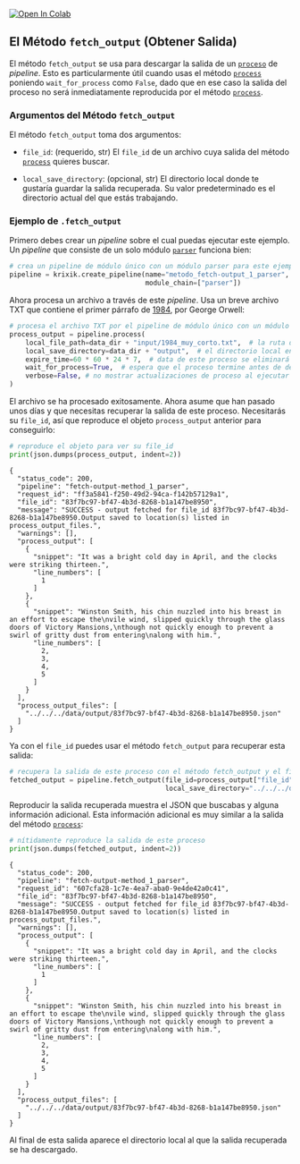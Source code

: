 <a href="https://colab.research.google.com/github/krixik-ai/krixik-docs/blob/main/docs/system/parameters_processing_files_through_pipelines/fetch_output_method.ipynb" target="_parent"><img src="https://colab.research.google.com/assets/colab-badge.svg" alt="Open In Colab"/></a>

## El Método `fetch_output` (Obtener Salida)

El método `fetch_output` se usa para descargar la salida de un [`proceso`](../parametros_y_procesar_archivos_a_traves_de_pipelines/metodo_process_procesar.md) de *pipeline*. Esto es particularmente útil cuando usas el método [`process`](../parametros_y_procesar_archivos_a_traves_de_pipelines/metodo_process_procesar.md) poniendo `wait_for_process` como `False`, dado que en ese caso la salida del proceso no será inmediatamente reproducida por el método [`process`](../parametros_y_procesar_archivos_a_traves_de_pipelines/metodo_process_procesar.md).

### Argumentos del Método `fetch_output`

El método `fetch_output` toma dos argumentos:

- `file_id`: (requerido, str) El `file_id` de un archivo cuya salida del método [`process`](../parametros_y_procesar_archivos_a_traves_de_pipelines/metodo_process_procesar.md) quieres buscar.

- `local_save_directory`: (opcional, str) El directorio local donde te gustaría guardar la salida recuperada. Su valor predeterminado es el directorio actual del que estás trabajando.


### Ejemplo de `.fetch_output`

Primero debes crear un *pipeline* sobre el cual puedas ejecutar este ejemplo. Un *pipeline* que consiste de un solo módulo [`parser`](../../modulos/modulos_de_funciones_de_apoyo/modulo_parser_fragmentacion.md) funciona bien:


```python
# crea un pipeline de módulo único con un módulo parser para este ejemplo
pipeline = krixik.create_pipeline(name="metodo_fetch-output_1_parser",
                                  module_chain=["parser"])
```

Ahora procesa un archivo a través de este *pipeline*. Usa un breve archivo TXT que contiene el primer párrafo de <u>1984</u>, por George Orwell:


```python
# procesa el archivo TXT por el pipeline de módulo único con un módulo parser
process_output = pipeline.process(
    local_file_path=data_dir + "input/1984_muy_corto.txt",  # la ruta de archivo inicial en la que yace el archivo de entrada
    local_save_directory=data_dir + "output",  # el directorio local en el que se guardará el archivo de salida
    expire_time=60 * 60 * 24 * 7,  # data de este proceso se eliminará del sistema Krixik en 7 días
    wait_for_process=True,  # espera que el proceso termine antes de devolver control del IDE al usuario
    verbose=False, # no mostrar actualizaciones de proceso al ejecutar el código
)
```

El archivo se ha procesado exitosamente. Ahora asume que han pasado unos días y que necesitas recuperar la salida de este proceso. Necesitarás su `file_id`, así que reproduce el objeto `process_output` anterior para conseguirlo:


```python
# reproduce el objeto para ver su file_id
print(json.dumps(process_output, indent=2))
```

    {
      "status_code": 200,
      "pipeline": "fetch-output-method_1_parser",
      "request_id": "ff3a5841-f250-49d2-94ca-f142b57129a1",
      "file_id": "83f7bc97-bf47-4b3d-8268-b1a147be8950",
      "message": "SUCCESS - output fetched for file_id 83f7bc97-bf47-4b3d-8268-b1a147be8950.Output saved to location(s) listed in process_output_files.",
      "warnings": [],
      "process_output": [
        {
          "snippet": "It was a bright cold day in April, and the clocks were striking thirteen.",
          "line_numbers": [
            1
          ]
        },
        {
          "snippet": "Winston Smith, his chin nuzzled into his breast in an effort to escape the\nvile wind, slipped quickly through the glass doors of Victory Mansions,\nthough not quickly enough to prevent a swirl of gritty dust from entering\nalong with him.",
          "line_numbers": [
            2,
            3,
            4,
            5
          ]
        }
      ],
      "process_output_files": [
        "../../../data/output/83f7bc97-bf47-4b3d-8268-b1a147be8950.json"
      ]
    }


Ya con el `file_id` puedes usar el método `fetch_output` para recuperar esta salida:


```python
# recupera la salida de este proceso con el método fetch_output y el file_id
fetched_output = pipeline.fetch_output(file_id=process_output["file_id"],
                                       local_save_directory="../../../data/output")
```

Reproducir la salida recuperada muestra el JSON que buscabas y alguna información adicional. Esta información adicional es muy similar a la salida del método [`process`](../parametros_y_procesar_archivos_a_traves_de_pipelines/metodo_process_procesar.md):


```python
# nítidamente reproduce la salida de este proceso
print(json.dumps(fetched_output, indent=2))
```

    {
      "status_code": 200,
      "pipeline": "fetch-output-method_1_parser",
      "request_id": "607cfa28-1c7e-4ea7-aba0-9e4de42a0c41",
      "file_id": "83f7bc97-bf47-4b3d-8268-b1a147be8950",
      "message": "SUCCESS - output fetched for file_id 83f7bc97-bf47-4b3d-8268-b1a147be8950.Output saved to location(s) listed in process_output_files.",
      "warnings": [],
      "process_output": [
        {
          "snippet": "It was a bright cold day in April, and the clocks were striking thirteen.",
          "line_numbers": [
            1
          ]
        },
        {
          "snippet": "Winston Smith, his chin nuzzled into his breast in an effort to escape the\nvile wind, slipped quickly through the glass doors of Victory Mansions,\nthough not quickly enough to prevent a swirl of gritty dust from entering\nalong with him.",
          "line_numbers": [
            2,
            3,
            4,
            5
          ]
        }
      ],
      "process_output_files": [
        "../../../data/output/83f7bc97-bf47-4b3d-8268-b1a147be8950.json"
      ]
    }


Al final de esta salida aparece el directorio local al que la salida recuperada se ha descargado.
